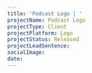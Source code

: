```yaml
---
title: 'Podcast Logo | '
projectName: Podcast Logo
projectType: Client
projectPlatform: Logo
projectStatus: Released
projectLeadSentence: 
socialImage: 
date: 
---
```

